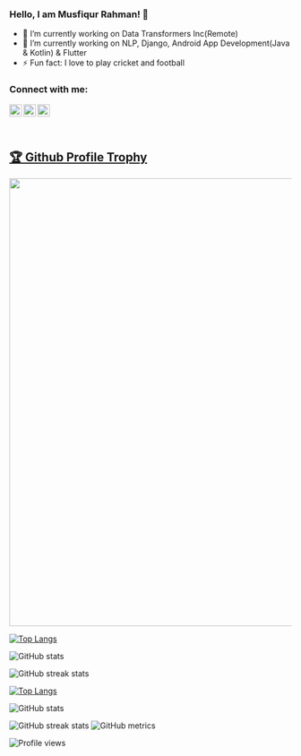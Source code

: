### Hello, I am Musfiqur Rahman! 👋



- 🔭 I’m currently working on Data Transformers Inc(Remote)
- 🌱 I’m currently working on NLP, Django, Android App Development(Java & Kotlin) & Flutter
- ⚡ Fun fact: I love to play cricket and football

### Connect with me:
[<img align="left" alt="Twitter" width="22px" src="https://cdn.jsdelivr.net/npm/simple-icons@v3/icons/twitter.svg" />](https://twitter.com/saye_musfiqur)
[<img align="left" alt="LinkedIn" width="22px" src="https://cdn.jsdelivr.net/npm/simple-icons@v3/icons/linkedin.svg">](https://www.linkedin.com/in/mushfiqur-rahman-7a9054185/)
[<img align="left" alt="LinkedIn" width="22px" src="https://cdn.jsdelivr.net/npm/simple-icons@3.13.0/icons/researchgate.svg">](https://www.researchgate.net/profile/Musfiqur-Rahman-12)
<br><br><br>

<a href="https://github.com/musfiqur552608/github-profile-trophy"><h2>🏆 Github Profile Trophy</h2></a>
<a href="https://github.com/musfiqur552608/github-profile-trophy">
  <img width=800 src="https://github-profile-trophy.vercel.app/?username=musfiqur552608&column=8&theme=gruvbox&no-frame=true"/>
</a>

[![Top Langs](https://github-readme-stats.vercel.app/api/top-langs/?username=musfiqur552608)](https://github.com/musfiqur552608)

![GitHub stats](https://github-readme-stats.vercel.app/api?username=musfiqur552608&show_icons=true&count_private=true)  

![GitHub streak stats](https://github-readme-streak-stats.herokuapp.com/?user=musfiqur552608)


[![Top Langs](https://github-readme-stats.vercel.app/api/top-langs/?username=musfiqur552608)](https://github.com/anuraghazra/github-readme-stats)

![GitHub stats](https://github-readme-stats.vercel.app/api?username=musfiqur55260&show_icons=true&count_private=true)  

   
![GitHub streak stats](https://github-readme-streak-stats.herokuapp.com/?user=musfiqur55260)
![GitHub metrics](https://metrics.lecoq.io/musfiqur55260)

![Profile views](https://gpvc.arturio.dev/musfiqur55260)




